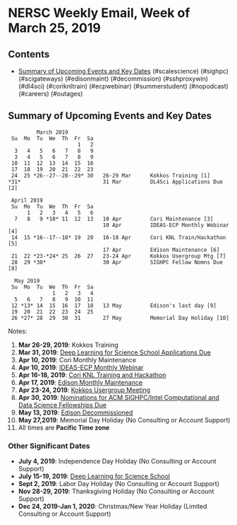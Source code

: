 # NERSC Weekly Email, Week of March 25, 2019 #

## Contents ## 

- [Summary of Upcoming Events and Key Dates](#dates)
(#scalescience)
(#sighpc)
(#scigateways)
(#edisonmaint)
(#decommission)
(#sshproxywin)
(#dl4sci)
(#coriknltrain)
(#ecpwebinar)
(#summerstudent)
(#nopodcast)
(#careers)
(#outages)

## Summary of Upcoming Events and Key Dates <a name="dates"/> ##

             March 2019
     Su  Mo  Tu  We  Th  Fr  Sa
                          1   2
      3   4   5   6   7   8   9    
      3   4   5   6   7   8   9   
     10  11  12  13  14  15  16 
     17  18  19  20  21  22  23   
     24  25 *26--27--28--29* 30   26-29 Mar      Kokkos Training [1]
    *31*                          31 Mar         DL4Sci Applications Due [2]

     April 2019
     Su  Mo  Tu  We  Th  Fr  Sa
          1   2   3   4   5   6
      7   8   9 *10* 11  12  13   10 Apr         Cori Maintenance [3]
                                  10 Apr         IDEAS-ECP Monthly Webinar [4]
     14  15 *16--17--18* 19  20   16-18 Apr      Cori KNL Train/Hackathon [5]
                                  17 Apr         Edison Maintenance [6]
     21  22 *23-*24* 25  26  27   23-24 Apr      Kokkos Usergroup Mtg [7]
     28  29 *30*                  30 Apr         SIGHPC Fellow Nomns Due [8]

      May 2019
     Su  Mo  Tu  We  Th  Fr  Sa
                  1   2   3   4
      5   6   7   8   9  10  11
     12 *13* 14  15  16  17  18   13 May         Edison's last day [9]
     19  20  21  22  23  24  25
     26 *27* 28  29  30  31       27 May         Memorial Day Holiday [10]


Notes:

1. **Mar 26-29, 2019**: Kokkos Training
2. **Mar 31, 2019**: [Deep Learning for Science School Applications Due](#dl4sci)
3. **Apr 10, 2019**: Cori Monthly Maintenance
4. **Apr 10, 2019**: [IDEAS-ECP Monthly Webinar](#ecpwebinar)
5. **Apr 16-18, 2019**: [Cori KNL Training and Hackathon](#coriknltrain)
6. **Apr 17, 2019**: [Edison Monthly Maintenance](#edisonmaint)
7. **Apr 23-24, 2019**: [Kokkos Usergroup Meeting](https://www.exascaleproject.org/event/kokkosusermtg/)
8. **Apr 30, 2019**: [Nominations for ACM SIGHPC/Intel Computational and Data Science Fellowships Due](#sighpc)
9. **May 13, 2019**: [Edison Decommissioned](#decommission)
10. **May 27,2019**: Memorial Day Holiday (No Consulting or Account Support)
11. All times are **Pacific Time zone**


### Other Significant Dates ###
- **July 4, 2019**: Independence Day Holiday (No Consulting or Account Support)
- **July 15-19, 2019**: [Deep Learning for Science School](#dl4sci)
- **Sept 2, 2019**: Labor Day Holiday (No Consulting or Account Support)
- **Nov 28-29, 2019**: Thanksgiving Holiday (No Consulting or Account Support)
- **Dec 24, 2019-Jan 1, 2020**: Christmas/New Year Holiday (Limited Consulting or Account Support)

